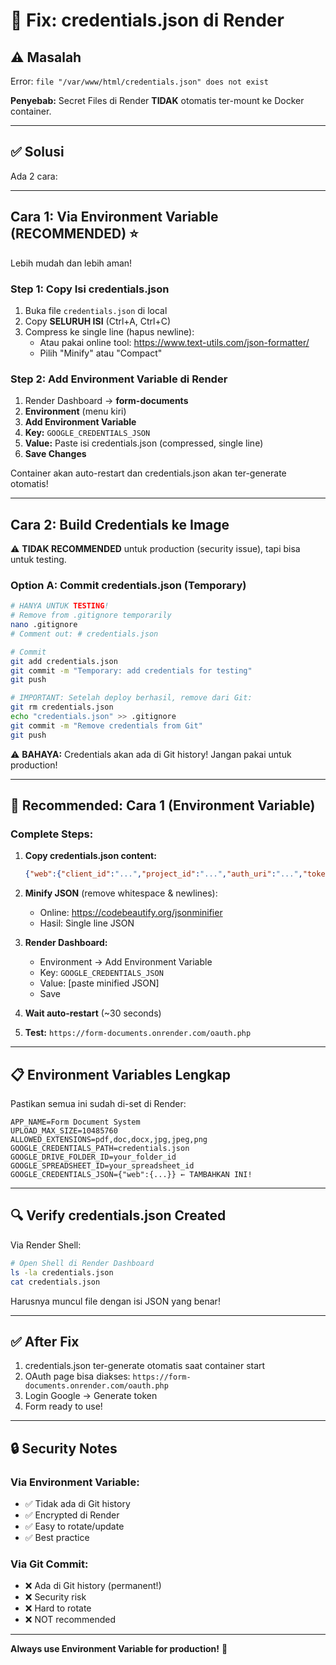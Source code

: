 # 🔧 Fix: credentials.json di Render

## ⚠️ Masalah

Error: `file "/var/www/html/credentials.json" does not exist`

**Penyebab:** Secret Files di Render **TIDAK** otomatis ter-mount ke Docker container.

---

## ✅ Solusi

Ada 2 cara:

---

## **Cara 1: Via Environment Variable (RECOMMENDED)** ⭐

Lebih mudah dan lebih aman!

### **Step 1: Copy Isi credentials.json**

1. Buka file `credentials.json` di local
2. Copy **SELURUH ISI** (Ctrl+A, Ctrl+C)
3. Compress ke single line (hapus newline):
   - Atau pakai online tool: https://www.text-utils.com/json-formatter/
   - Pilih "Minify" atau "Compact"

### **Step 2: Add Environment Variable di Render**

1. Render Dashboard → **form-documents**
2. **Environment** (menu kiri)
3. **Add Environment Variable**
4. **Key:** `GOOGLE_CREDENTIALS_JSON`
5. **Value:** Paste isi credentials.json (compressed, single line)
6. **Save Changes**

Container akan auto-restart dan credentials.json akan ter-generate otomatis!

---

## **Cara 2: Build Credentials ke Image** 

⚠️ **TIDAK RECOMMENDED** untuk production (security issue), tapi bisa untuk testing.

### **Option A: Commit credentials.json (Temporary)**

```bash
# HANYA UNTUK TESTING!
# Remove from .gitignore temporarily
nano .gitignore
# Comment out: # credentials.json

# Commit
git add credentials.json
git commit -m "Temporary: add credentials for testing"
git push

# IMPORTANT: Setelah deploy berhasil, remove dari Git:
git rm credentials.json
echo "credentials.json" >> .gitignore
git commit -m "Remove credentials from Git"
git push
```

⚠️ **BAHAYA:** Credentials akan ada di Git history! Jangan pakai untuk production!

---

## 🎯 Recommended: Cara 1 (Environment Variable)

### **Complete Steps:**

1. **Copy credentials.json content:**
   ```json
   {"web":{"client_id":"...","project_id":"...","auth_uri":"...","token_uri":"...","auth_provider_x509_cert_url":"...","client_secret":"...","redirect_uris":["..."]}}
   ```

2. **Minify JSON** (remove whitespace & newlines):
   - Online: https://codebeautify.org/jsonminifier
   - Hasil: Single line JSON

3. **Render Dashboard:**
   - Environment → Add Environment Variable
   - Key: `GOOGLE_CREDENTIALS_JSON`
   - Value: [paste minified JSON]
   - Save

4. **Wait auto-restart** (~30 seconds)

5. **Test:** `https://form-documents.onrender.com/oauth.php`

---

## 📋 Environment Variables Lengkap

Pastikan semua ini sudah di-set di Render:

```
APP_NAME=Form Document System
UPLOAD_MAX_SIZE=10485760
ALLOWED_EXTENSIONS=pdf,doc,docx,jpg,jpeg,png
GOOGLE_CREDENTIALS_PATH=credentials.json
GOOGLE_DRIVE_FOLDER_ID=your_folder_id
GOOGLE_SPREADSHEET_ID=your_spreadsheet_id
GOOGLE_CREDENTIALS_JSON={"web":{...}} ← TAMBAHKAN INI!
```

---

## 🔍 Verify credentials.json Created

Via Render Shell:

```bash
# Open Shell di Render Dashboard
ls -la credentials.json
cat credentials.json
```

Harusnya muncul file dengan isi JSON yang benar!

---

## ✅ After Fix

1. credentials.json ter-generate otomatis saat container start
2. OAuth page bisa diakses: `https://form-documents.onrender.com/oauth.php`
3. Login Google → Generate token
4. Form ready to use!

---

## 🔒 Security Notes

### **Via Environment Variable:**
- ✅ Tidak ada di Git history
- ✅ Encrypted di Render
- ✅ Easy to rotate/update
- ✅ Best practice

### **Via Git Commit:**
- ❌ Ada di Git history (permanent!)
- ❌ Security risk
- ❌ Hard to rotate
- ❌ NOT recommended

---

**Always use Environment Variable for production!** 🔐
